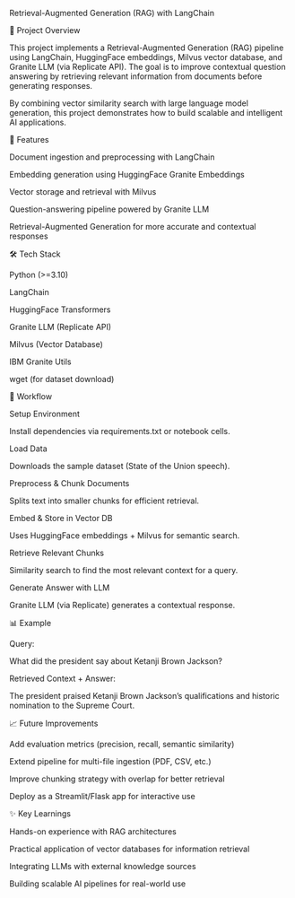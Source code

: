Retrieval-Augmented Generation (RAG) with LangChain

📌 Project Overview

This project implements a Retrieval-Augmented Generation (RAG) pipeline using LangChain, HuggingFace embeddings, Milvus vector database, and Granite LLM (via Replicate API). The goal is to improve contextual question answering by retrieving relevant information from documents before generating responses.

By combining vector similarity search with large language model generation, this project demonstrates how to build scalable and intelligent AI applications.

🚀 Features

Document ingestion and preprocessing with LangChain

Embedding generation using HuggingFace Granite Embeddings

Vector storage and retrieval with Milvus

Question-answering pipeline powered by Granite LLM

Retrieval-Augmented Generation for more accurate and contextual responses

🛠️ Tech Stack

Python (>=3.10)

LangChain

HuggingFace Transformers

Granite LLM (Replicate API)

Milvus (Vector Database)

IBM Granite Utils

wget (for dataset download)

📂 Workflow

Setup Environment

Install dependencies via requirements.txt or notebook cells.

Load Data

Downloads the sample dataset (State of the Union speech).

Preprocess & Chunk Documents

Splits text into smaller chunks for efficient retrieval.

Embed & Store in Vector DB

Uses HuggingFace embeddings + Milvus for semantic search.

Retrieve Relevant Chunks

Similarity search to find the most relevant context for a query.

Generate Answer with LLM

Granite LLM (via Replicate) generates a contextual response.

📊 Example

Query:

What did the president say about Ketanji Brown Jackson?


Retrieved Context + Answer:

The president praised Ketanji Brown Jackson’s qualifications and historic nomination to the Supreme Court.

📈 Future Improvements

Add evaluation metrics (precision, recall, semantic similarity)

Extend pipeline for multi-file ingestion (PDF, CSV, etc.)

Improve chunking strategy with overlap for better retrieval

Deploy as a Streamlit/Flask app for interactive use


✨ Key Learnings

Hands-on experience with RAG architectures

Practical application of vector databases for information retrieval

Integrating LLMs with external knowledge sources

Building scalable AI pipelines for real-world use

